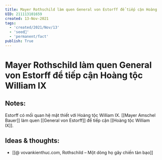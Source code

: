 ```yaml
---
title: Mayer Rothschild làm quen General von Estorff để tiếp cận Hoàng tộc William IX
UID: 211113101659
created: 13-Nov-2021
tags:
  - 'created/2021/Nov/13'
  - 'seed🥜'
  - 'permanent/fact'
publish: True
---
```

# Mayer Rothschild làm quen General von Estorff để tiếp cận Hoàng tộc William IX

## Notes:
Estorff có mối quan hệ mật thiết với Hoàng tộc William IX. [[Mayer Amschel Bauer]] làm quen [[General von Estorff]] để tiếp cận [[Hoàng tộc William IX]]. 

## Ideas & thoughts:
- [[@ vovankienthuc.com, Rothschild – Một dòng họ gây chiến tàn bạo]]


